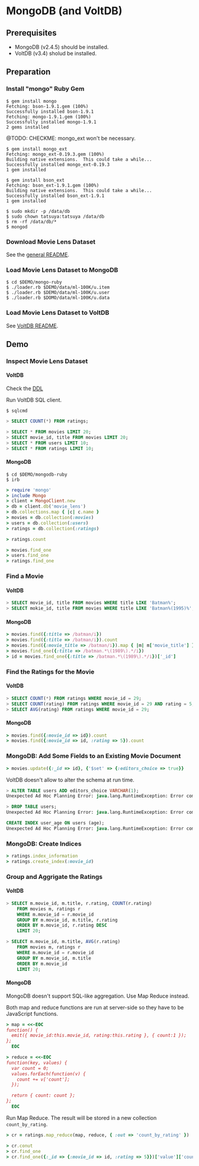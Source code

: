 # MongoDB (and VoltDB)

## Prerequisites

- MongoDB (v2.4.5) should be installed.
- VoltDB (v3.4) sholud be installed.


## Preparation

### Install "mongo" Ruby Gem

```console
$ gem install mongo
Fetching: bson-1.9.1.gem (100%)
Successfully installed bson-1.9.1
Fetching: mongo-1.9.1.gem (100%)
Successfully installed mongo-1.9.1
2 gems installed
```

@TODO: CHECKME: mongo_ext won't be necessary.

```console
$ gem install mongo_ext
Fetching: mongo_ext-0.19.3.gem (100%)
Building native extensions.  This could take a while...
Successfully installed mongo_ext-0.19.3
1 gem installed
```

```console
$ gem install bson_ext
Fetching: bson_ext-1.9.1.gem (100%)
Building native extensions.  This could take a while...
Successfully installed bson_ext-1.9.1
1 gem installed
```

```console
$ sudo mkdir -p /data/db
$ sudo chown tatsuya:tatsuya /data/db
$ rm -rf /data/db/*
$ mongod
```

### Download Movie Lens Dataset

See the [general README](../README.md).


### Load Movie Lens Dataset to MongoDB

```console
$ cd $DEMO/mongo-ruby
$ ./loader.rb $DEMO/data/ml-100K/u.item
$ ./loader.rb $DEMO/data/ml-100K/u.user
$ ./loader.rb $DOMO/data/ml-100K/u.data
```


### Load Movie Lens Dataset to VoltDB

See [VoltDB README](../voltdb/README.md).



## Demo

### Inspect Movie Lens Dataset

#### VoltDB

Check the [DDL](../voltdb/movie_lens.sql)

Run VoltDB SQL client.

```console
$ sqlcmd
```

```sql
> SELECT COUNT(*) FROM ratings;
```

```sql
> SELECT * FROM movies LIMIT 20;
> SELECT movie_id, title FROM movies LIMIT 20;
> SELECT * FROM users LIMIT 10;
> SELECT * FROM ratings LIMIT 10;
```

#### MongoDB

```console
$ cd $DEMO/mongodb-ruby
$ irb
```

```ruby
> require 'mongo'
> include Mongo
> client = MongoClient.new
> db = client.db('movie_lens')
> db.collections.map { |c| c.name }
> movies = db.collection(:movies)
> users = db.collection(:users)
> ratings = db.collection(:ratings)
```

```ruby
> ratings.count
```

```ruby
> movies.find_one
> users.find_one
> ratings.find_one
```

### Find a Movie

#### VoltDB

```sql
> SELECT movie_id, title FROM movies WHERE title LIKE 'Batman%';
> SELECT mokie_id, title FROM movies WHERE title LIKE 'Batman%(1995)%';
```

#### MongoDB

```ruby
> movies.find({:title => /batman/i})
> movies.find({:title => /batman/i}).count
> movies.find({:movie_title => /batman/i}).map { |m| m['movie_title'] }
> movies.find_one({:title => /batman.*\(1989\).*/i})
> id = movies.find_one({:title => /batman.*\(1989\).*/i})['_id']
```

### Find the Ratings for the Movie

#### VoltDB

```sql
> SELECT COUNT(*) FROM ratings WHERE movie_id = 29;
> SELECT COUNT(rating) FROM ratings WHERE movie_id = 29 AND rating = 5;
> SELECT AVG(rating) FROM ratings WHERE movie_id = 29;
```

#### MongoDB

```ruby
> movies.find({:movie_id => id}).count
> movies.find({:movie_id => id, :rating => 5}).count
```

### MongoDB: Add Some Fields to an Existing Movie Document

```ruby
> movies.update({:_id => id}, {'$set' => {:editors_choice => true}}
```

VoltDB doesn't allow to alter the schema at run time.

```SQL
> ALTER TABLE users ADD editors_choice VARCHAR(1);
Unexpected Ad Hoc Planning Error: java.lang.RuntimeException: Error compiling query: java.lang.RuntimeException: Unsupported SQL verb in statement: "ALTER TABLE users ADD editors_choice VARCHAR(1)"

> DROP TABLE users;
Unexpected Ad Hoc Planning Error: java.lang.RuntimeException: Error compiling query: java.lang.RuntimeException: Unsupported SQL verb in statement: "DROP TABLE users"

CREATE INDEX user_age ON users (age);
Unexpected Ad Hoc Planning Error: java.lang.RuntimeException: Error compiling query: java.lang.RuntimeException: Unsupported SQL verb in statement: "CREATE INDEX user_age ON users (age)
```


### MongoDB: Create Indices

```ruby
> ratings.index_information
> ratings.create_index(:movie_id)
```

### Group and Aggrigate the Ratings

#### VoltDB

```sql
> SELECT m.movie_id, m.title, r.rating, COUNT(r.rating)
    FROM movies m, ratings r
    WHERE m.movie_id = r.movie_id
    GROUP BY m.movie_id, m.title, r.rating
    ORDER BY m.movie_id, r.rating DESC
    LIMIT 20;

> SELECT m.movie_id, m.title, AVG(r.rating)
    FROM movies m, ratings r
    WHERE m.movie_id = r.movie_id
    GROUP BY m.movie_id, m.title
    ORDER BY m.movie_id
    LIMIT 20;
```


#### MongoDB

MongoDB doesn't support SQL-like aggregation. Use Map Reduce instead.

Both map and reduce functions are run at server-side so they have to
be JavaScript functions.

```ruby
> map = <<-EOC
function() {
  emit({ movie_id:this.movie_id, rating:this.rating }, { count:1 });
};
  EOC

> reduce = <<-EOC
function(key, values) {
  var count = 0;
  values.forEach(function(v) {
    count += v['count'];
  });

  return { count: count };
};
  EOC
```

Run Map Reduce. The result will be stored in a new collection
`count_by_rating`.

``` ruby
> cr = ratings.map_reduce(map, reduce, { :out => 'count_by_rating' })
```

```ruby
> cr.conut
> cr.find_one
> cr.find_one({:_id => {:movie_id => id, :rating => 5}})['value']['count']
```
